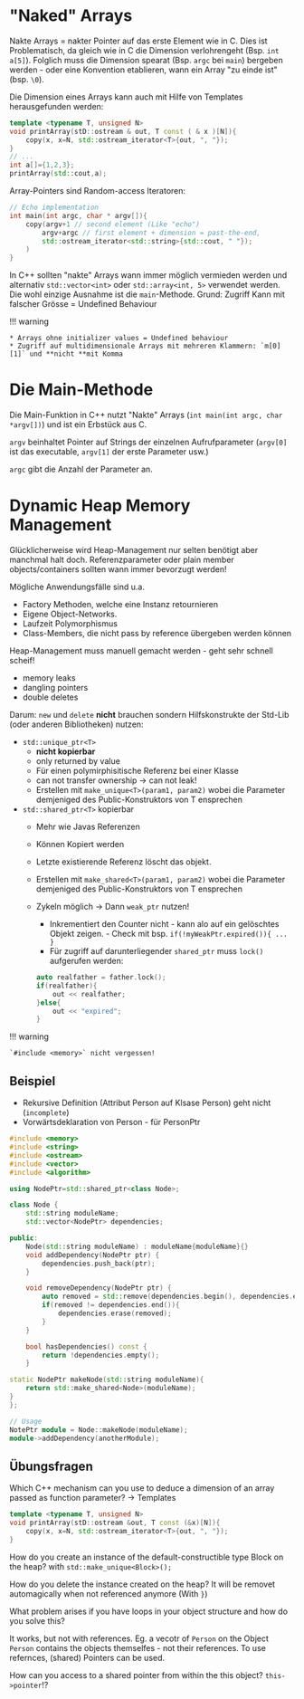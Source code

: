 # "Naked" Arrays
Nakte Arrays = nakter Pointer auf das erste Element wie in C. Dies ist Problematisch, da gleich wie in C die Dimension verlohrengeht (Bsp. `int a[5]`). Folglich muss die Dimension spearat (Bsp. `argc` bei `main`) bergeben werden - oder eine Konvention etablieren, wann ein Array "zu einde ist" (bsp. `\0`).

Die Dimension eines Arrays kann auch mit Hilfe von Templates herausgefunden werden:

```c++
template <typename T, unsigned N>
void printArray(stD::ostream & out, T const ( & x )[N]){
    copy(x, x=N, std::ostream_iterator<T>{out, ", "});
}
// ...
int a[]={1,2,3};
printArray(std::cout,a);
```

Array-Pointers sind Random-access Iteratoren:

```c++
// Echo implementation
int main(int argc, char * argv[]){
    copy(argv+1 // second element (Like "echo")
        argv+argc // first element + dimension = past-the-end,
        std::ostream_iterator<std::string>{std::cout, " "});
    )
}
```
In C++ sollten "nakte" Arrays wann immer möglich vermieden werden und alternativ `std::vector<int>` oder `std::array<int, 5>` verwendet werden.
Die wohl einzige Ausnahme ist die `main`-Methode.
Grund: Zugriff Kann mit falscher Grösse = Undefined Behaviour

!!! warning

    * Arrays ohne initializer values = Undefined behaviour
    * Zugriff auf multidimensionale Arrays mit mehreren Klammern: `m[0][1]` und **nicht **mit Komma

# Die Main-Methode
Die Main-Funktion in C++ nutzt "Nakte" Arrays (`int main(int argc, char *argv[])`) und ist ein Erbstück aus C.

`argv` beinhaltet Pointer auf Strings der einzelnen Aufrufparameter (`argv[0]` ist das executable, `argv[1]` der erste Parameter usw.)

`argc` gibt die Anzahl der Parameter an.

# Dynamic Heap Memory Management

Glücklicherweise wird Heap-Management nur selten benötigt aber manchmal halt doch. Referenzparameter oder plain member objects/containers sollten wann immer bevorzugt werden!

Mögliche Anwendungsfälle sind u.a.

* Factory Methoden, welche eine Instanz retournieren
* Eigene Object-Networks.
* Laufzeit Polymorphismus
* Class-Members, die nicht pass by reference übergeben werden können


Heap-Management muss manuell gemacht werden - geht sehr schnell scheif!

* memory leaks
* dangling pointers
* double deletes

Darum: `new` und `delete` **nicht** brauchen sondern Hilfskonstrukte der Std-Lib (oder anderen Bibliotheken) nutzen:

* `std::unique_ptr<T>`
    * **nicht kopierbar**
    * only returned by value
    * Für einen polymirphisitische Referenz bei einer Klasse
    * can not transfer ownership -> can not leak!
    * Erstellen mit `make_unique<T>(param1, param2)` wobei die Parameter demjeniged des Public-Konstruktors von T ensprechen
* `std::shared_ptr<T>` kopierbar
    * Mehr wie Javas Referenzen
    * Können Kopiert werden
    * Letzte existierende Referenz löscht das objekt.
    * Erstellen mit `make_shared<T>(param1, param2)` wobei die Parameter demjeniged des Public-Konstruktors von T ensprechen
    * Zykeln möglich → Dann `weak_ptr` nutzen!
        * Inkrementiert den Counter nicht - kann alo auf ein gelöschtes Objekt zeigen. - Check mit bsp. `if(!myWeakPtr.expired()){ ... }`
        * Für zugriff auf darunterliegender `shared_ptr` muss `lock()` aufgerufen werden:

        ```c++
        auto realfather = father.lock();
        if(realfather){
            out << realfather;
        }else{
            out << "expired";
        }
        ```


!!! warning

    `#include <memory>` nicht vergessen!

## Beispiel

* Rekursive Definition (Attribut Person auf Klsase Person) geht nicht (`incomplete`)
* Vorwärtsdeklaration von Person - für PersonPtr

```c++
#include <memory>
#include <string>
#include <ostream>
#include <vector>
#include <algorithm>

using NodePtr=std::shared_ptr<class Node>;

class Node {
	std::string moduleName;
	std::vector<NodePtr> dependencies;

public:
	Node(std::string moduleName) : moduleName{moduleName}{}
	void addDependency(NodePtr ptr) {
		dependencies.push_back(ptr);
	}

	void removeDependency(NodePtr ptr) {
		auto removed = std::remove(dependencies.begin(), dependencies.end(), ptr);
		if(removed != dependencies.end()){
			dependencies.erase(removed);
		}
	}

	bool hasDependencies() const {
		return !dependencies.empty();
	}

static NodePtr makeNode(std::string moduleName){
	return std::make_shared<Node>(moduleName);
}
};

// Usage
NotePtr module = Node::makeNode(moduleName);
module->addDependency(anotherModule);
```

## Übungsfragen
Which C++ mechanism can you use to deduce a dimension of an array passed as function parameter?
→ Templates
```c++
template <typename T, unsigned N>
void printArray(stD::ostream &out, T const (&x)[N]){
    copy(x, x=N, std::ostream_iterator<T>{out, ", "});
}
```

How do you create an instance of the default-constructible type Block on the heap? with `std::make_unique<Block>();`

How do you delete the instance created on the heap? It will be removet automagically when not referenced anymore (With `}`)

What problem arises if you have loops in your object structure and how do you solve this?

It works, but not with references. Eg. a vecotr of `Person` on the Object `Person` contains the objects themselfes - not their references. To use refernces, (shared) Pointers can be used.

 How can you access to a shared pointer from within the this object? `this->pointer`!?
